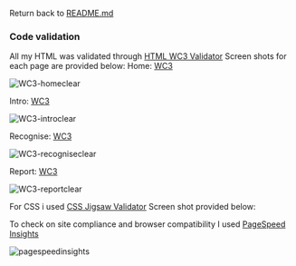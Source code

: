 Return back to [README.md](README.md)

### Code validation
All my HTML was validated through [HTML WC3 Validator](https://validator.w3.org/)
Screen shots for each page are provided below:
Home: [WC3](https://validator.w3.org/nu/?doc=https%3A%2F%2Fgeoff-fletcher.github.io%2FPrevent-Project%2Findex.html)

![WC3-homeclear](https://github.com/user-attachments/assets/e41b712a-0a4b-45e1-b9bb-7556952f0519)


Intro: [WC3](https://validator.w3.org/nu/?doc=https%3A%2F%2Fgeoff-fletcher.github.io%2FPrevent-Project%2Fintro.html)

![WC3-introclear](https://github.com/user-attachments/assets/78b13157-8c54-4642-961a-7a1c4f891482)

Recognise: [WC3](https://validator.w3.org/nu/?doc=https%3A%2F%2Fgeoff-fletcher.github.io%2FPrevent-Project%2Frecognise.html)

![WC3-recogniseclear](https://github.com/user-attachments/assets/c1d9c8db-b9a1-432a-890d-8c751ff33e59)


Report: [WC3](https://validator.w3.org/nu/?doc=https%3A%2F%2Fgeoff-fletcher.github.io%2FPrevent-Project%2Freport.html)

![WC3-reportclear](https://github.com/user-attachments/assets/5e0321e2-7d05-491a-b461-8e7e1ff8cded)





For CSS i used [CSS Jigsaw Validator](https://jigsaw.w3.org/css-validator/)
Screen shot provided below:

To check on site compliance and browser compatibility I used [PageSpeed Insights](https://pagespeed.web.dev/analysis/https-geoff-fletcher-github-io-Prevent-Project/9mrzwouyj6?form_factor=mobile)

![pagespeedinsights](https://github.com/user-attachments/assets/473d3178-e25d-4376-8ca0-3b0afde19a8a)


